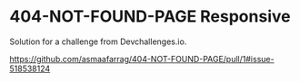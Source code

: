 # 404-NOT-FOUND-PAGE Responsive 


Solution for a challenge from Devchallenges.io.



https://github.com/asmaafarrag/404-NOT-FOUND-PAGE/pull/1#issue-518538124
